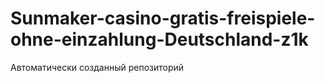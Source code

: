 # Sunmaker-casino-gratis-freispiele-ohne-einzahlung-Deutschland-z1k
Автоматически созданный репозиторий
